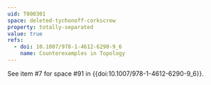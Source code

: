 ```yaml
---
uid: T000301
space: deleted-tychonoff-corkscrew
property: totally-separated
value: true
refs:
  - doi: 10.1007/978-1-4612-6290-9_6
    name: Counterexamples in Topology
---
```

See item #7 for space #91 in {{doi:10.1007/978-1-4612-6290-9_6}}.
